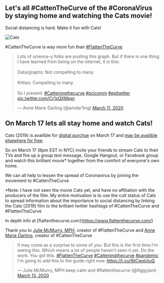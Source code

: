 ## Let's all #CattenTheCurve of the #CoronaVirus by staying home and watching the Cats movie!

Social distancing is hard. Make it fun with Cats!

![Cats](https://upload.wikimedia.org/wikipedia/en/thumb/c/cf/Cats_2019_poster.jpg/220px-Cats_2019_poster.jpg)

#CattenTheCurve is way more fun than [#FlattenTheCurve](https://www.flattenthecurve.com/)

<blockquote class="twitter-tweet"><p lang="en" dir="ltr">Lots of science-y folks are posting this graph. But if there is one thing I have learned from being on the internet, it is this:<br><br>Data/graphs: Not compelling to many.<br><br>Kitties: Compelling to many.<br><br>So I present: <a href="https://twitter.com/hashtag/Catteningthecurve?src=hash&amp;ref_src=twsrc%5Etfw">#Catteningthecurve</a>.<a href="https://twitter.com/hashtag/scicomm?src=hash&amp;ref_src=twsrc%5Etfw">#scicomm</a> <a href="https://twitter.com/hashtag/epitwitter?src=hash&amp;ref_src=twsrc%5Etfw">#epitwitter</a> <a href="https://t.co/Cr1xQXMppr">pic.twitter.com/Cr1xQXMppr</a></p>&mdash; Anne Marie Darling (@amdar1ing) <a href="https://twitter.com/amdar1ing/status/1237880129575157760?ref_src=twsrc%5Etfw">March 11, 2020</a></blockquote>

## On March 17 lets all stay home and watch Cats!

Cats (2019) is availible for [digital purchse](https://www.playbill.com/article/cats-movie-sets-digital-blu-ray-and-dvd-release-dates) on March 17 and [may be availible elsewhere for free](https://twitter.com/cats2019_hd?lang=en).

So on March 17 (8pm EST in NYC) invite your friends to stream Cats to their TVs and fire up a group text message, Google Hangout, or Facebook group and watch this brilliant movie* together from the comfort of everyone's own home.

We can all help to lessen the spread of Coronavirus by joining the movement to #CattenTheCurve

*Note: I have not seen the movie Cats yet, and have no affiliation with the producers of the film. My entire motivation is to use the cult status of Cats to spread information about the importance to social distancing by linking the Cats (2019) film to the brilliant twitter hashtags of #CattenTheCurve and #FlattenTheCurve

In depth info at [flattenthecurve.com}(https://www.flattenthecurve.com/)

Thank you to [Julie McMurry, MPH](https://twitter.com/figgyjam), creator of #FlattenTheCurve and [Anne Marie Darling](https://twitter.com/amdar1ing), creator of #CattenTheCurve

<blockquote class="twitter-tweet"><p lang="en" dir="ltr">It may come as a surprise to some of you. But this is the first time I&#39;m seeing this. Which means a lot of people haven&#39;t seen it yet. Do the work. You got this. <a href="https://twitter.com/hashtag/FlattenTheCurve?src=hash&amp;ref_src=twsrc%5Etfw">#FlattenTheCurve</a> <a href="https://twitter.com/hashtag/Catteningthecurve?src=hash&amp;ref_src=twsrc%5Etfw">#Catteningthecurve</a> <a href="https://twitter.com/hashtag/pandemic?src=hash&amp;ref_src=twsrc%5Etfw">#pandemic</a> I&#39;m going to add this to the guide right now. <a href="https://t.co/6liCwqUjuQ">https://t.co/6liCwqUjuQ</a></p>&mdash; Julie McMurry, MPH keep calm and #flattenthecurve (@figgyjam) <a href="https://twitter.com/figgyjam/status/1238301836676698112?ref_src=twsrc%5Etfw">March 13, 2020</a></blockquote>
